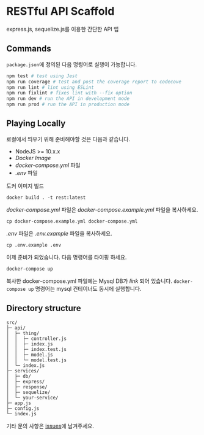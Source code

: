 # RESTful API Scaffold

express.js, sequelize.js를 이용한 간단한 API 앱

## Commands

`package.json`에 정의된 다음 명령어로 실행이 가능합니다.

```bash
npm test # test using Jest
npm run coverage # test and post the coverage report to codecove
npm run lint # lint using ESLint
npm run fixlint # fixes lint with --fix option
npm run dev # run the API in development mode
npm run prod # run the API in production mode
```

## Playing Locally

로컬에서 띄우기 위해 준비해야할 것은 다음과 같습니다.

* NodeJS >= 10.x.x
* _Docker Image_
* _docker-compose.yml_ 파일
* _.env_ 파일

도커 이미지 빌드
```
docker build . -t rest:latest
```

_docker-compose.yml_ 파일은 _docker-compose.example.yml_ 파일을 복사하세요. 
```
cp docker-compose.example.yml docker-compose.yml
```

_.env_ 파일은 _.env.example_ 파일을 복사하세요. 

```
cp .env.example .env
```

이제 준비가 되었습니다. 다음 명령어를 타이핑 하세요. 
```
docker-compose up
```

복사한 docker-compose.yml 파일에는 Mysql DB가 _link_ 되어 있습니다. `docker-compose up` 명령어는 mysql 컨테이너도 동시에 실행합니다.

## Directory structure

```
src/
├─ api/
│  ├─ thing/
│  │  ├─ controller.js
│  │  ├─ index.js
│  │  ├─ index.test.js
│  │  ├─ model.js
│  │  └─ model.test.js
│  └─ index.js
├─ services/
│  ├─ db/
│  ├─ express/
│  ├─ response/
│  ├─ sequelize/
│  └─ your-service/
├─ app.js
├─ config.js
└─ index.js
```

기타 문의 사항은 [issues](https://github.com/afrobambacar/rest/issues)에 남겨주세요. 

